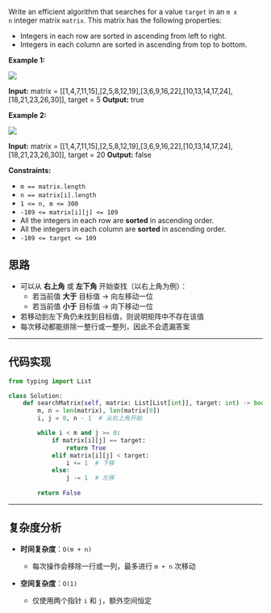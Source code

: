 Write an efficient algorithm that searches for a value `target` in an `m x n` integer matrix `matrix`. This matrix has the following properties:

- Integers in each row are sorted in ascending from left to right.
- Integers in each column are sorted in ascending from top to bottom.

**Example 1:**

![](https://assets.leetcode.com/uploads/2020/11/24/searchgrid2.jpg)

**Input:** matrix = [[1,4,7,11,15],[2,5,8,12,19],[3,6,9,16,22],[10,13,14,17,24],[18,21,23,26,30]], target = 5
**Output:** true

**Example 2:**

![](https://assets.leetcode.com/uploads/2020/11/24/searchgrid.jpg)

**Input:** matrix = [[1,4,7,11,15],[2,5,8,12,19],[3,6,9,16,22],[10,13,14,17,24],[18,21,23,26,30]], target = 20
**Output:** false

**Constraints:**

- `m == matrix.length`
- `n == matrix[i].length`
- `1 <= n, m <= 300`
- `-109 <= matrix[i][j] <= 109`
- All the integers in each row are **sorted** in ascending order.
- All the integers in each column are **sorted** in ascending order.
- `-109 <= target <= 109`

## 思路
- 可以从 **右上角** 或 **左下角** 开始查找（以右上角为例）：  
  - 若当前值 **大于** 目标值 → 向左移动一位  
  - 若当前值 **小于** 目标值 → 向下移动一位  
- 若移动到左下角仍未找到目标值，则说明矩阵中不存在该值  
- 每次移动都能排除一整行或一整列，因此不会遗漏答案  

---

## 代码实现
```python
from typing import List

class Solution:
    def searchMatrix(self, matrix: List[List[int]], target: int) -> bool:
        m, n = len(matrix), len(matrix[0])
        i, j = 0, n - 1  # 从右上角开始

        while i < m and j >= 0:
            if matrix[i][j] == target:
                return True
            elif matrix[i][j] < target:
                i += 1  # 下移
            else:
                j -= 1  # 左移
        
        return False
````

---

## 复杂度分析

- **时间复杂度**：`O(m + n)`
    
    - 每次操作会移除一行或一列，最多进行 `m + n` 次移动
        
- **空间复杂度**：`O(1)`
    
    - 仅使用两个指针 `i` 和 `j`，额外空间恒定
        
